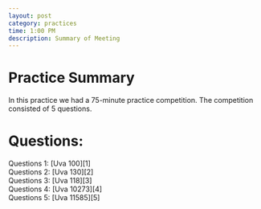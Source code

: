 ```yaml
---
layout: post
category: practices
time: 1:00 PM
description: Summary of Meeting
---
```

<h1>Practice Summary</h1>
In this practice we had a 75-minute practice competition. The competition consisted of 5 questions.
<br> 

<h1>Questions:</h1>
Questions 1: [Uva 100][1]
<br>
Questions 2: [Uva 130][2]
<br>
Questions 3: [Uva 118][3]
<br>
Questions 4: [Uva 10273][4]
<br>
Questions 5: [Uva 11585][5]



[1]: https://uva.onlinejudge.org/index.php?option=com_onlinejudge&Itemid=8&page=show_problem&problem=36
[2]: https://uva.onlinejudge.org/index.php?option=com_onlinejudge&Itemid=8&page=show_problem&problem=66
[3]: https://uva.onlinejudge.org/index.php?option=com_onlinejudge&Itemid=8&page=show_problem&problem=54
[4]: https://uva.onlinejudge.org/index.php?option=com_onlinejudge&Itemid=8&page=show_problem&problem=1214
[5]: https://uva.onlinejudge.org/index.php?option=com_onlinejudge&Itemid=8&page=show_problem&problem=2632
